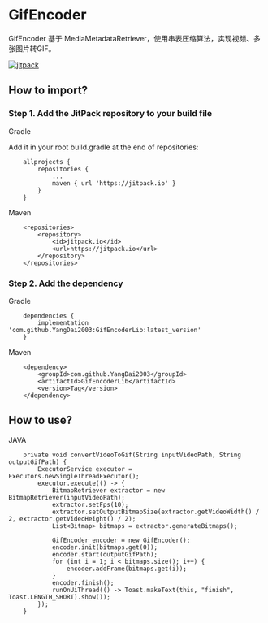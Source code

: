 # GifEncoder

GifEncoder 基于 MediaMetadataRetriever，使用串表压缩算法，实现视频、多张图片转GIF。

[![jitpack](https://jitpack.io/v/YangDai2003/GifEncoderLib.svg)](https://jitpack.io/#YangDai2003/GifEncoderLib)

## How to import?

### Step 1. Add the JitPack repository to your build file

Gradle

Add it in your root build.gradle at the end of repositories:

```code
	allprojects {
		repositories {
			...
			maven { url 'https://jitpack.io' }
		}
	}
```

Maven

```code
	<repositories>
		<repository>
		    <id>jitpack.io</id>
		    <url>https://jitpack.io</url>
		</repository>
	</repositories>
```

### Step 2. Add the dependency

Gradle

```code
	dependencies {
	    implementation 'com.github.YangDai2003:GifEncoderLib:latest_version'
	}
```

Maven

```code
	<dependency>
	    <groupId>com.github.YangDai2003</groupId>
	    <artifactId>GifEncoderLib</artifactId>
	    <version>Tag</version>
	</dependency>
```

## How to use?

JAVA

```code
    private void convertVideoToGif(String inputVideoPath, String outputGifPath) {
        ExecutorService executor = Executors.newSingleThreadExecutor();
        executor.execute(() -> {
            BitmapRetriever extractor = new BitmapRetriever(inputVideoPath);
            extractor.setFps(10);
            extractor.setOutputBitmapSize(extractor.getVideoWidth() / 2, extractor.getVideoHeight() / 2);
            List<Bitmap> bitmaps = extractor.generateBitmaps();

            GifEncoder encoder = new GifEncoder();
            encoder.init(bitmaps.get(0));
            encoder.start(outputGifPath);
            for (int i = 1; i < bitmaps.size(); i++) {
                encoder.addFrame(bitmaps.get(i));
            }
            encoder.finish();
            runOnUiThread(() -> Toast.makeText(this, "finish", Toast.LENGTH_SHORT).show());
        });
    }
```
